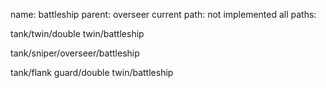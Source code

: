 name: battleship
parent: overseer
current path: not implemented
all paths:

  tank/twin/double twin/battleship

  tank/sniper/overseer/battleship

  tank/flank guard/double twin/battleship
